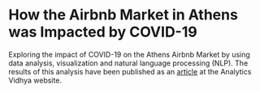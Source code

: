 # How the Airbnb Market in Athens was Impacted by COVID-19
Exploring the impact of COVID-19 on the Athens Airbnb Market by using data analysis, visualization and natural language processing (NLP). The results of this analysis have been published as an [article](https://medium.com/analytics-vidhya/how-the-airbnb-market-in-athens-was-impacted-by-covid-19-db37f9b886fb) at the Analytics Vidhya website.


